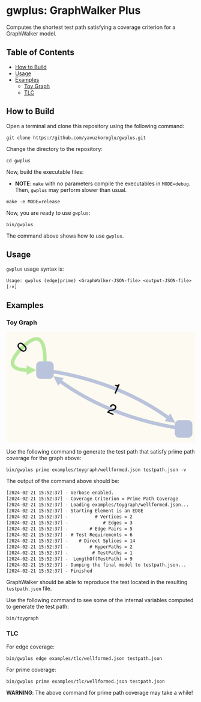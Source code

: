 # gwplus: GraphWalker Plus

Computes the shortest test path satisfying a coverage criterion for a GraphWalker model.

## Table of Contents

* [How to Build](#how-to-build)
* [Usage](#usage)
* [Examples](#examples)
    - [Toy Graph](#toy-graph)
    - [TLC](#tlc)
    
## How to Build

Open a terminal and clone this repository using the following command:

```
git clone https://github.com/yavuzkoroglu/gwplus.git
```

Change the directory to the repository:

```
cd gwplus
``` 

Now, build the executable files:

* **NOTE**: `make` with no parameters compile the executables in `MODE=debug`. Then, `gwplus` may perform slower than usual.

```
make -e MODE=release
```

Now, you are ready to use `gwplus`:

```
bin/gwplus
```

The command above shows how to use `gwplus`.
## Usage

`gwplus` usage syntax is:

```
Usage: gwplus (edge|prime) <GraphWalker-JSON-file> <output-JSON-file> [-v]
```

## Examples

### Toy Graph

![Toy Graph Model](examples/toygraph/wellformed.png)

Use the following command to generate the test path that satisfy prime path coverage for the graph above:

```
bin/gwplus prime examples/toygraph/wellformed.json testpath.json -v
```

The output of the command above should be:

```
[2024-02-21 15:52:37] - Verbose enabled.
[2024-02-21 15:52:37] - Coverage Criterion = Prime Path Coverage
[2024-02-21 15:52:37] - Loading examples/toygraph/wellformed.json...
[2024-02-21 15:52:37] - Starting Element is an EDGE
[2024-02-21 15:52:37] -          # Vertices = 2
[2024-02-21 15:52:37] -             # Edges = 3
[2024-02-21 15:52:37] -        # Edge Pairs = 5
[2024-02-21 15:52:37] - # Test Requirements = 6
[2024-02-21 15:52:37] -    # Direct Splices = 14
[2024-02-21 15:52:37] -        # HyperPaths = 2
[2024-02-21 15:52:37] -         # TestPaths = 1
[2024-02-21 15:52:37] -  LengthOf(TestPath) = 9
[2024-02-21 15:52:37] - Dumping the final model to testpath.json...
[2024-02-21 15:52:37] - Finished
```

GraphWalker should be able to reproduce the test located in the resulting `testpath.json` file.

Use the following command to see some of the internal variables computed to generate the test path:

```
bin/toygraph
```

### TLC

For edge coverage:

```
bin/gwplus edge examples/tlc/wellformed.json testpath.json
```

For prime coverage:

```
bin/gwplus prime examples/tlc/wellformed.json testpath.json
```

**WARNING**: The above command for prime path coverage may take a while!
